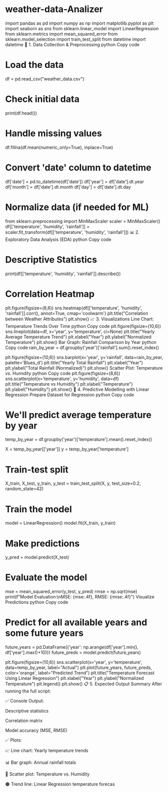 # weather-data-Analizer
import pandas as pd
import numpy as np
import matplotlib.pyplot as plt
import seaborn as sns
from sklearn.linear_model import LinearRegression
from sklearn.metrics import mean_squared_error
from sklearn.model_selection import train_test_split
from datetime import datetime
📁 1. Data Collection & Preprocessing
python
Copy code
# Load the data
df = pd.read_csv("weather_data.csv")

# Check initial data
print(df.head())

# Handle missing values
df.fillna(df.mean(numeric_only=True), inplace=True)

# Convert 'date' column to datetime
df['date'] = pd.to_datetime(df['date'])
df['year'] = df['date'].dt.year
df['month'] = df['date'].dt.month
df['day'] = df['date'].dt.day

# Normalize data (if needed for ML)
from sklearn.preprocessing import MinMaxScaler
scaler = MinMaxScaler()
df[['temperature', 'humidity', 'rainfall']] = scaler.fit_transform(df[['temperature', 'humidity', 'rainfall']])
📊 2. Exploratory Data Analysis (EDA)
python
Copy code
# Descriptive Statistics
print(df[['temperature', 'humidity', 'rainfall']].describe())

# Correlation Heatmap
plt.figure(figsize=(8,6))
sns.heatmap(df[['temperature', 'humidity', 'rainfall']].corr(), annot=True, cmap='coolwarm')
plt.title("Correlation between Weather Attributes")
plt.show()
📈 3. Visualizations
Line Chart: Temperature Trends Over Time
python
Copy code
plt.figure(figsize=(10,6))
sns.lineplot(data=df, x='year', y='temperature', ci=None)
plt.title("Yearly Average Temperature Trend")
plt.xlabel("Year")
plt.ylabel("Normalized Temperature")
plt.show()
Bar Graph: Rainfall Comparison by Year
python
Copy code
rain_by_year = df.groupby('year')['rainfall'].sum().reset_index()

plt.figure(figsize=(10,6))
sns.barplot(x='year', y='rainfall', data=rain_by_year, palette='Blues_d')
plt.title("Yearly Total Rainfall")
plt.xlabel("Year")
plt.ylabel("Total Rainfall (Normalized)")
plt.show()
Scatter Plot: Temperature vs. Humidity
python
Copy code
plt.figure(figsize=(8,6))
sns.scatterplot(x='temperature', y='humidity', data=df)
plt.title("Temperature vs Humidity")
plt.xlabel("Temperature")
plt.ylabel("Humidity")
plt.show()
🤖 4. Predictive Modelling with Linear Regression
Prepare Dataset for Regression
python
Copy code
# We'll predict average temperature by year
temp_by_year = df.groupby('year')['temperature'].mean().reset_index()

X = temp_by_year[['year']]
y = temp_by_year['temperature']

# Train-test split
X_train, X_test, y_train, y_test = train_test_split(X, y, test_size=0.2, random_state=42)

# Train the model
model = LinearRegression()
model.fit(X_train, y_train)

# Make predictions
y_pred = model.predict(X_test)

# Evaluate the model
mse = mean_squared_error(y_test, y_pred)
rmse = np.sqrt(mse)
print(f"Model Evaluation:\nMSE: {mse:.4f}, RMSE: {rmse:.4f}")
Visualize Predictions
python
Copy code
# Predict for all available years and some future years
future_years = pd.DataFrame({'year': np.arange(df['year'].min(), df['year'].max()+10)})
future_preds = model.predict(future_years)

plt.figure(figsize=(10,6))
sns.scatterplot(x='year', y='temperature', data=temp_by_year, label="Actual")
plt.plot(future_years, future_preds, color='orange', label="Predicted Trend")
plt.title("Temperature Forecast Using Linear Regression")
plt.xlabel("Year")
plt.ylabel("Normalized Temperature")
plt.legend()
plt.show()
📋 5. Expected Output Summary
After running the full script:

✅ Console Output:

Descriptive statistics

Correlation matrix

Model accuracy (MSE, RMSE)

✅ Plots:

📈 Line chart: Yearly temperature trends

📊 Bar graph: Annual rainfall totals

🔵 Scatter plot: Temperature vs. Humidity

🟠 Trend line: Linear Regression temperature forecas
